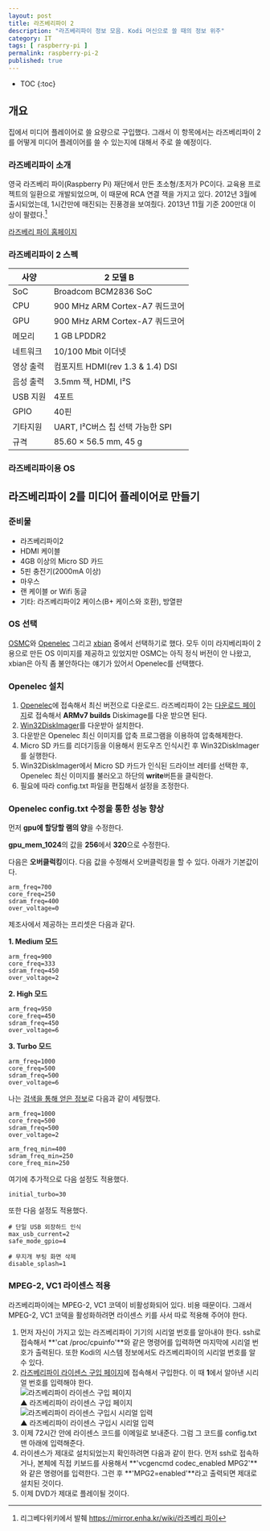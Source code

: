 ```yaml
---
layout: post
title: 라즈베리파이 2
description: "라즈베리파이 정보 모음. Kodi 머신으로 쓸 때의 정보 위주"
category: IT
tags: [ raspberry-pi ]
permalink: raspberry-pi-2
published: true
---
```


* TOC
{:toc}


## 개요

집에서 미디어 플레이어로 쓸 요량으로 구입했다. 그래서 이 항목에서는 라즈베리파이 2를 어떻게 미디어 플레이어를 쓸 수 있는지에 대해서 주로 쓸 예정이다.

### 라즈베리파이 소개

영국 라즈베리 파이(Raspberry Pi) 재단에서 만든 초소형/초저가 PC이다. 교육용 프로젝트의 일환으로 개발되었으며, 이 때문에 RCA 연결 잭을 가지고 있다. 2012년 3월에 출시되었는데, 1시간만에 매진되는 진풍경을 보여줬다. 2013년 11월 기준 200만대 이상이 팔렸다.[^1]

[라즈베리 파이 홈페이지](http://www.raspberrypi.org/)



### 라즈베리파이 2 스펙

| 사양      | 2 모델 B                         |
|-----------|----------------------------------|
| SoC       | Broadcom BCM2836 SoC             |
| CPU       | 900 MHz ARM Cortex-A7 쿼드코어   |
| GPU       | 900 MHz ARM Cortex-A7 쿼드코어   |
| 메모리    | 1 GB LPDDR2                      |
| 네트워크  | 10/100 Mbit 이더넷               |
| 영상 출력 | 컴포지트 HDMI(rev 1.3 & 1.4) DSI |
| 음성 출력 | 3.5mm 잭, HDMI, I²S              |
| USB 지원  | 4포트                            |
| GPIO      | 40핀                             |
| 기타지원  | UART, I²C버스 칩 선택 가능한 SPI |
| 규격      | 85.60 × 56.5 mm, 45 g            |


### 라즈베리파이용 OS






## 라즈베리파이 2를 미디어 플레이어로 만들기

### 준비물

- 라즈베리파이2
- HDMI 케이블
- 4GB 이상의 Micro SD 카드
- 5핀 충전기(2000mA 이상)
- 마우스
- 랜 케이블 or Wifi 동글
- 기타: 라즈베리파이2 케이스(B+ 케이스와 호환), 방열판


### OS 선택

[OSMC](https://osmc.tv)와 [Openelec](http://openelec.tv/) 그리고 [xbian](http://www.xbian.org/) 중에서 선택하기로 했다. 모두 이미 라지베리파이 2용으로 만든 OS 이미지를 제공하고 있었지만 OSMC는 아직 정식 버전이 안 나왔고, xbian은 아직 좀 불안하다는 얘기가 있어서 Openelec를 선택했다.


### Openelec 설치

1. [Openelec](http://openelec.tv/)에 접속해서 최신 버전으로 다운로드. 라즈베리파이 2는 [다운로드 페이지](http://openelec.tv/get-openelec)로 접속해서 **ARMv7 builds** Diskimage를 다운 받으면 된다.
2. [Win32DiskImager](http://sourceforge.net/projects/win32diskimager/)를 다운받아 설치한다.
3. 다운받은 Openelec 최신 이미지를 압축 프로그램을 이용하여 압축해제한다.
4. Micro SD 카드를 리더기등을 이용해서 윈도우즈 인식시킨 후 Win32DiskImager를 실행한다.
5. Win32DiskImager에서 Micro SD 카드가 인식된 드라이브 레터를 선택한 후, Openelec 최신 이미지를 불러오고 하단의 **write**버튼을 클릭한다.
6. 필요에 따라 config.txt 파일을 편집해서 설정을 조정한다.


### Openelec config.txt 수정을 통한 성능 향상

먼저 **gpu에 할당할 램의 양**을 수정한다.

**gpu_mem_1024**의 값을 **256**에서 **320**으로 수정한다.

다음은 **오버클럭킹**이다. 다음 값을 수정해서 오버클럭킹을 할 수 있다. 아래가 기본값이다. 

	arm_freq=700
	core_freq=250
	sdram_freq=400
	over_voltage=0

제조사에서 제공하는 프리셋은 다음과 같다.

**1\. Medium 모드**

	arm_freq=900
	core_freq=333 
	sdram_freq=450
	over_voltage=2

**2\. High 모드**

	arm_freq=950
	core_freq=450 
	sdram_freq=450
	over_voltage=6

**3\. Turbo 모드**

	arm_freq=1000
	core_freq=500 
	sdram_freq=500
	over_voltage=6

나는 [검색을 통해 얻은 정보](http://iluku.net/blog/archives/3120)로 다음과 같이 세팅했다.

	arm_freq=1000
	core_freq=500
	sdram_freq=500
	over_voltage=2

	arm_freq_min=400
	sdram_freq_min=250
	core_freq_min=250

여기에 추가적으로 다음 설정도 적용했다.

	initial_turbo=30


또한 다음 설정도 적용했다.

	# 단일 USB 외장하드 인식
	max_usb_current=2
	safe_mode_gpio=4

	# 무지개 부팅 화면 삭제
	disable_splash=1



### MPEG-2, VC1 라이센스 적용

라즈베리파이에는 MPEG-2, VC1 코덱이 비활성화되어 있다. 비용 때문이다. 그래서 MPEG-2, VC1 코덱을 활성화하려면 라이센스 키를 사서 따로 적용해 주어야 한다.

1. 먼저 자신이 가지고 있는 라즈베리파이 기기의 시리얼 번호를 알아내야 한다. ssh로 접속해서 **'cat /proc/cpuinfo'**와 같은 명령어를 입력하면 마지막에 시리얼 번호가 출력된다. 또한 Kodi의 시스템 정보에서도 라즈베리파이의 시리얼 번호를 알 수 있다.
2. [라즈베리파이 라이센스 구입 페이지](http://www.raspberrypi.com/license-keys/)에 접속해서 구입한다. 이 때 **1**에서 알아낸 시리얼 번호를 입력해야 한다.    
![라즈베리파이 라이센스 구입 페이지](https://lh5.googleusercontent.com/-tyyJNHWOyYk/VR5-VI3-MSI/AAAAAAABr0o/l2S1edoKwMo/s0/Raspberry-pi-licence-01.png)    
▲ 라즈베리파이 라이센스 구입 페이지     
![라즈베리파이 라이센스 구입시 시리얼 입력](https://lh3.googleusercontent.com/-tt06t2ciELw/VR5-qdirefI/AAAAAAABr0w/q9-cvVw09Vo/s0/Raspberry-pi-licence-02.png)     
▲ 라즈베리파이 라이센스 구입시 시리얼 입력
3. 이제 72시간 안에 라이센스 코드를 이메일로 보내준다. 그럼 그 코드를 config.txt 맨 아래에 입력해준다.
4. 라이센스가 제대로 설치되었는지 확인하려면 다음과 같이 한다. 먼저 ssh로 접속하거나, 본체에 직접 키보드를 사용해서 **'vcgencmd codec_enabled MPG2'**와 같은 명령어를 입력한다. 그런 후 **'MPG2=enabled'**라고 출력되면 제대로 설치된 것이다.
5. 이제 DVD가 제대로 플레이될 것이다.







[^1]: 리그베다위키에서 발췌 [https://mirror.enha.kr/wiki/라즈베리 파이](https://mirror.enha.kr/wiki/%EB%9D%BC%EC%A6%88%EB%B2%A0%EB%A6%AC%20%ED%8C%8C%EC%9D%B4)